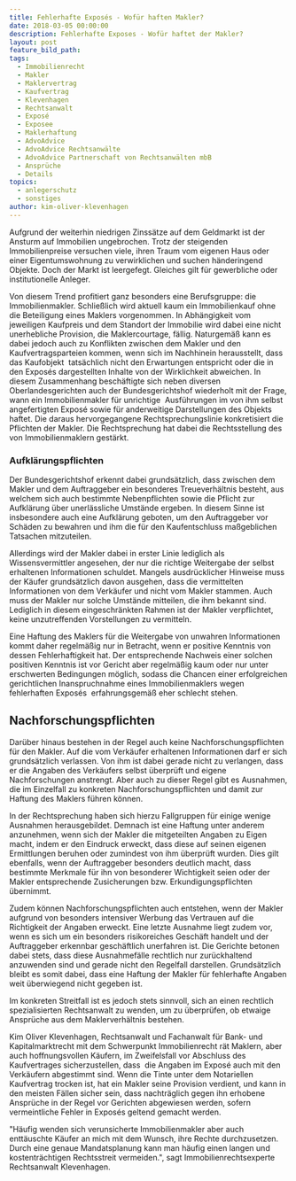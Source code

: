 ```yaml
---
title: Fehlerhafte Exposés - Wofür haften Makler?
date: 2018-03-05 00:00:00
description: Fehlerhafte Exposes - Wofür haftet der Makler?
layout: post
feature_bild_path:
tags:
  - Immobilienrecht
  - Makler
  - Maklervertrag
  - Kaufvertrag
  - Klevenhagen
  - Rechtsanwalt
  - Exposé
  - Exposee
  - Maklerhaftung
  - AdvoAdvice
  - AdvoAdvice Rechtsanwälte
  - AdvoAdvice Partnerschaft von Rechtsanwälten mbB
  - Ansprüche
  - Details
topics:
  - anlegerschutz
  - sonstiges
author: kim-oliver-klevenhagen
---
```


Aufgrund der weiterhin niedrigen Zinssätze auf dem Geldmarkt ist der Ansturm auf Immobilien ungebrochen. Trotz der steigenden Immobilienpreise versuchen viele, ihren Traum vom eigenen Haus oder einer Eigentumswohnung zu verwirklichen und suchen händeringend Objekte. Doch der Markt ist leergefegt. Gleiches gilt für gewerbliche oder institutionelle Anleger.

Von diesem Trend profitiert ganz besonders eine Berufsgruppe: die Immobilienmakler. Schließlich wird aktuell kaum ein Immobilienkauf ohne die Beteiligung eines Maklers vorgenommen. In Abhängigkeit vom jeweiligen Kaufpreis und dem Standort der Immobilie wird dabei eine nicht unerhebliche Provision, die Maklercourtage, fällig. Naturgemäß kann es dabei jedoch auch zu Konflikten zwischen dem Makler und den Kaufvertragsparteien kommen, wenn sich im Nachhinein herausstellt, dass das Kaufobjekt  tatsächlich nicht den Erwartungen entspricht oder die in den Exposés dargestellten Inhalte von der Wirklichkeit abweichen. In diesem Zusammenhang beschäftigte sich neben diversen Oberlandesgerichten auch der Bundesgerichtshof wiederholt mit der Frage, wann ein Immobilienmakler für unrichtige  Ausführungen im von ihm selbst angefertigten Exposé sowie für anderweitige Darstellungen des Objekts haftet. Die daraus hervorgegangene Rechtsprechungslinie konkretisiert die Pflichten der Makler. Die Rechtsprechung hat dabei die Rechtsstellung des von Immobilienmaklern gestärkt.

### Aufklärungspflichten

Der Bundesgerichtshof erkennt dabei grundsätzlich, dass zwischen dem Makler und dem Auftraggeber ein besonderes Treueverhältnis besteht, aus welchem sich auch bestimmte Nebenpflichten sowie die Pflicht zur Aufklärung über unerlässliche Umstände ergeben. In diesem Sinne ist insbesondere auch eine Aufklärung geboten, um den Auftraggeber vor Schäden zu bewahren und ihm die für den Kaufentschluss maßgeblichen Tatsachen mitzuteilen.

Allerdings wird der Makler dabei in erster Linie lediglich als Wissensvermittler angesehen, der nur die richtige Weitergabe der selbst erhaltenen Informationen schuldet. Mangels ausdrücklicher Hinweise muss der Käufer grundsätzlich davon ausgehen, dass die vermittelten Informationen von dem Verkäufer und nicht vom Makler stammen. Auch muss der Makler nur solche Umstände mitteilen, die ihm bekannt sind. Lediglich in diesem eingeschränkten Rahmen ist der Makler verpflichtet, keine unzutreffenden Vorstellungen zu vermitteln.

Eine Haftung des Maklers für die Weitergabe von unwahren Informationen kommt daher regelmäßig nur in Betracht, wenn er positive Kenntnis von dessen Fehlerhaftigkeit hat. Der entsprechende Nachweis einer solchen positiven Kenntnis ist vor Gericht aber regelmäßig kaum oder nur unter erschwerten Bedingungen möglich, sodass die Chancen einer erfolgreichen gerichtlichen Inanspruchnahme eines Immobilienmaklers wegen fehlerhaften Exposés  erfahrungsgemäß eher schlecht stehen.

## Nachforschungspflichten

Darüber hinaus bestehen in der Regel auch keine Nachforschungspflichten für den Makler. Auf die vom Verkäufer erhaltenen Informationen darf er sich grundsätzlich verlassen. Von ihm ist dabei gerade nicht zu verlangen, dass er die Angaben des Verkäufers selbst überprüft und eigene Nachforschungen anstrengt. Aber auch zu dieser Regel gibt es Ausnahmen, die im Einzelfall zu konkreten Nachforschungspflichten und damit zur Haftung des Maklers führen können.

In der Rechtsprechung haben sich hierzu Fallgruppen für einige wenige Ausnahmen herausgebildet. Demnach ist eine Haftung unter anderem anzunehmen, wenn sich der Makler die mitgeteilten Angaben zu Eigen macht, indem er den Eindruck erweckt, dass diese auf seinen eigenen Ermittlungen beruhen oder zumindest von ihm überprüft wurden. Dies gilt ebenfalls, wenn der Auftraggeber besonders deutlich macht, dass bestimmte Merkmale für ihn von besonderer Wichtigkeit seien oder der Makler entsprechende Zusicherungen bzw. Erkundigungspflichten übernimmt.

Zudem können Nachforschungspflichten auch entstehen, wenn der Makler aufgrund von besonders intensiver Werbung das Vertrauen auf die Richtigkeit der Angaben erweckt. Eine letzte Ausnahme liegt zudem vor, wenn es sich um ein besonders risikoreiches Geschäft handelt und der Auftraggeber erkennbar geschäftlich unerfahren ist. Die Gerichte betonen dabei stets, dass diese Ausnahmefälle rechtlich nur zurückhaltend anzuwenden sind und gerade nicht den Regelfall darstellen. Grundsätzlich bleibt es somit dabei, dass eine Haftung der Makler für fehlerhafte Angaben weit überwiegend nicht gegeben ist.

Im konkreten Streitfall ist es jedoch stets sinnvoll, sich an einen rechtlich spezialisierten Rechtsanwalt zu wenden, um zu überprüfen, ob etwaige Ansprüche aus dem Maklerverhältnis bestehen.

Kim Oliver Klevenhagen, Rechtsanwalt und Fachanwalt für Bank- und Kapitalmarktrecht mit dem Schwerpunkt Immobilienrecht rät Maklern, aber auch hoffnungsvollen Käufern, im Zweifelsfall vor Abschluss des Kaufvertrages sicherzustellen, dass  die Angaben im Exposé auch mit den Verkäufern abgestimmt sind. Wenn die Tinte unter dem Notariellen Kaufvertrag trocken ist, hat ein Makler seine Provision verdient, und kann in den meisten Fällen sicher sein, dass nachträglich gegen ihn erhobene Ansprüche in der Regel vor Gerichten abgewiesen werden, sofern vermeintliche Fehler in Exposés geltend gemacht werden.

"Häufig wenden sich verunsicherte Immobilienmakler aber auch enttäuschte Käufer an mich mit dem Wunsch, ihre Rechte durchzusetzen. Durch eine genaue Mandatsplanung kann man häufig einen langen und kostenträchtigen Rechtsstreit vermeiden.", sagt Immobilienrechtsexperte Rechtsanwalt Klevenhagen.